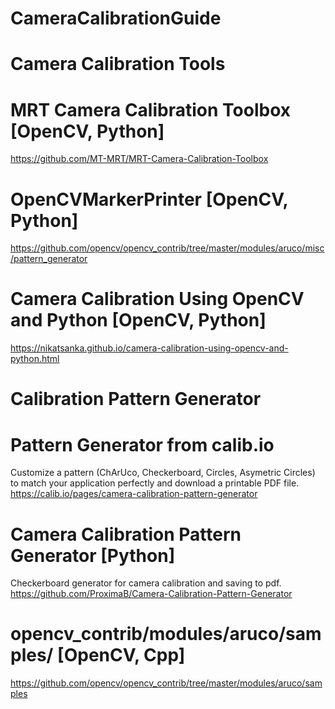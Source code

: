 # CameraCalibrationGuide



# Camera Calibration Tools

# MRT Camera Calibration Toolbox [OpenCV, Python]
https://github.com/MT-MRT/MRT-Camera-Calibration-Toolbox

# OpenCVMarkerPrinter [OpenCV, Python]
https://github.com/opencv/opencv_contrib/tree/master/modules/aruco/misc/pattern_generator

# Camera Calibration Using OpenCV and Python [OpenCV, Python]
https://nikatsanka.github.io/camera-calibration-using-opencv-and-python.html



# Calibration Pattern Generator

# Pattern Generator from calib.io
Customize a pattern (ChArUco, Checkerboard, Circles, Asymetric Circles) to match your application perfectly and download a printable PDF file.
https://calib.io/pages/camera-calibration-pattern-generator

# Camera Calibration Pattern Generator [Python]
Checkerboard generator for camera calibration and saving to pdf.
https://github.com/ProximaB/Camera-Calibration-Pattern-Generator

# opencv_contrib/modules/aruco/samples/ [OpenCV, Cpp]
https://github.com/opencv/opencv_contrib/tree/master/modules/aruco/samples
